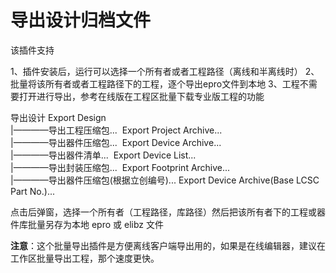 # 导出设计归档文件

该插件支持

1、插件安装后，运行可以选择一个所有者或者工程路径（离线和半离线时）
2、批量将该所有者或者工程路径下的工程，逐个导出epro文件到本地
3、工程不需要打开进行导出，参考在线版在工程区批量下载专业版工程的功能

导出设计 Export Design   
|————导出工程压缩包...  Export Project Archive...  
|————导出器件压缩包...  Export Device Archive...  
|————导出器件清单...  Export Device List...  
|————导出封装压缩包...  Export Footprint Archive...  
|————导出器件压缩包(根据立创编号)... Export Device Archive(Base LCSC Part No.)...  

点击后弹窗，选择一个所有者（工程路径，库路径）然后把该所有者下的工程或器件库批量另存为本地 epro 或 elibz 文件

**注意**：这个批量导出插件是方便离线客户端导出用的，如果是在线编辑器，建议在工作区批量导出工程，那个速度更快。
